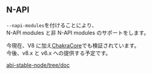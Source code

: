 ## N-API

`--napi-modules`を付けることにより、  
N-API modules と非 N-API modules のサポートをします。

今現在、V8 に加え[ChakraCore](https://github.com/nodejs/abi-stable-node/tree/api-prototype-chakracore-8.x)でも検証されています。  
今後、v8.x と v6.x への提供する予定です。

[abi-stable-node/tree/doc](https://github.com/nodejs/abi-stable-node/tree/doc)
